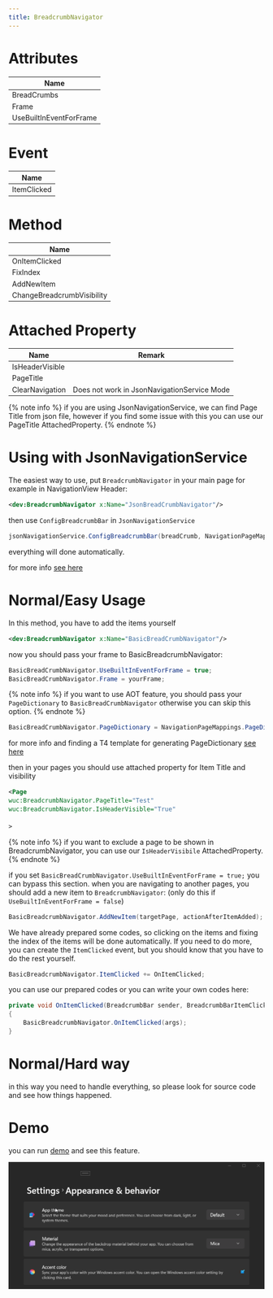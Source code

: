```yaml
---
title: BreadcrumbNavigator
---
```


# Attributes
|Name|
|-|
|BreadCrumbs|
|Frame|
|UseBuiltInEventForFrame|

# Event
|Name|
|-|
|ItemClicked|

# Method
|Name|
|-|
|OnItemClicked|
|FixIndex|
|AddNewItem|
|ChangeBreadcrumbVisibility|

# Attached Property
|Name|Remark|
|-|-|
|IsHeaderVisible||
|PageTitle||
|ClearNavigation|Does not work in JsonNavigationService Mode|

{% note info %}
if you are using JsonNavigationService, we can find Page Title from json file, however if you find some issue with this you can use our PageTitle AttachedProperty. 
{% endnote %}

# Using with JsonNavigationService
The easiest way to use, put `BreadcrumbNavigator` in your main page for example in NavigationView Header:

```xml
<dev:BreadcrumbNavigator x:Name="JsonBreadCrumbNavigator"/>
```

then use `ConfigBreadcrumbBar` in `JsonNavigationService` 

```cs
jsonNavigationService.ConfigBreadcrumbBar(breadCrumb, NavigationPageMappings.PageDictionary);
```

everything will done automatically.

for more info [see here](https://Ghost1372.github.io/DevWinUI/navigationService/#ConfigBreadcrumbBar)

# Normal/Easy Usage
In this method, you have to add the items yourself
```xml
<dev:BreadcrumbNavigator x:Name="BasicBreadCrumbNavigator"/>
```

now you should pass your frame to BasicBreadcrumbNavigator:

```cs
BasicBreadCrumbNavigator.UseBuiltInEventForFrame = true;
BasicBreadCrumbNavigator.Frame = yourFrame;
```

{% note info %}
if you want to use AOT feature, you should pass your `PageDictionary` to `BasicBreadCrumbNavigator` otherwise you can skip this option. 
{% endnote %}

```cs
BasicBreadCrumbNavigator.PageDictionary = NavigationPageMappings.PageDictionary;
```

for more info and finding a T4 template for generating PageDictionary [see here](https://Ghost1372.github.io/DevWinUI/navigationService/#ConfigBreadcrumbBar)

then in your pages you should use attached property for Item Title and visibility

```xml
<Page
wuc:BreadcrumbNavigator.PageTitle="Test"
wuc:BreadcrumbNavigator.IsHeaderVisible="True"

>
```

{% note info %}
if you want to exclude a page to be shown in BreadcrumbNavigator, you can use our `IsHeaderVisibile` AttachedProperty. 
{% endnote %}

if you set `BasicBreadCrumbNavigator.UseBuiltInEventForFrame = true;` you can bypass this section.
when you are navigating to another pages, you should add a new item to `BreadcrumbNavigator`: (only do this if `UseBuiltInEventForFrame = false`)

```cs
BasicBreadcrumbNavigator.AddNewItem(targetPage, actionAfterItemAdded);
```

We have already prepared some codes, so clicking on the items and fixing the index of the items will be done automatically.
If you need to do more, you can create the `ItemClicked` event, but you should know that you have to do the rest yourself.

```cs
BasicBreadcrumbNavigator.ItemClicked += OnItemClicked;
```

you can use our prepared codes or you can write your own codes here:

```cs
private void OnItemClicked(BreadcrumbBar sender, BreadcrumbBarItemClickedEventArgs args)
{
    BasicBreadcrumbNavigator.OnItemClicked(args);
}
```

# Normal/Hard way
in this way you need to handle everything, so please look for source code and see how things happened.


# Demo
you can run [demo](https://github.com/Ghost1372/DevWinUI) and see this feature.

![DevWinUI](https://raw.githubusercontent.com/ghost1372/DevWinUI-Resources/refs/heads/main/DevWinUI-Docs/BreadcrumbNavigator.gif)
